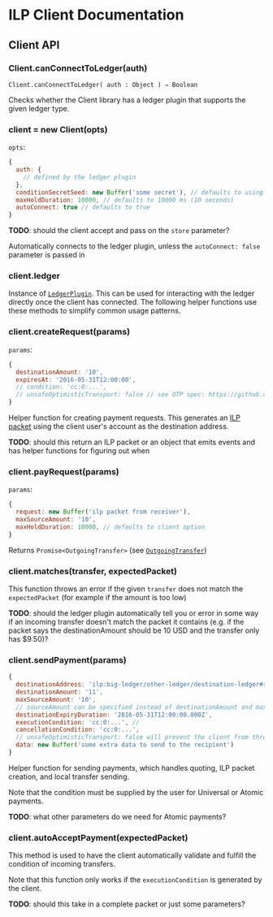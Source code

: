 # ILP Client Documentation

## Client API

### Client.canConnectToLedger(auth)

`Client.canConnectToLedger( auth : Object ) ⇒ Boolean`

Checks whether the Client library has a ledger plugin that supports the given ledger type.

### client = new Client(opts)

`opts`:

```js
{
  auth: {
    // defined by the ledger plugin
  },
  conditionSecretSeed: new Buffer('some secret'), // defaults to using crypto.randomBytes(32)
  maxHoldDuration: 10000, // defaults to 10000 ms (10 seconds)
  autoConnect: true // defaults to true
}
```

**TODO**: should the client accept and pass on the `store` parameter?

Automatically connects to the ledger plugin, unless the `autoConnect: false` parameter is passed in

### client.ledger

Instance of [`LedgerPlugin`](https://github.com/interledger/rfcs/blob/master/0004-ledger-plugin-interface/). This can be used for interacting with the ledger directly once the client has connected. The following helper functions use these methods to simplify common usage patterns.

### client.createRequest(params)

`params`:

```js
{
  destinationAmount: '10',
  expiresAt: '2016-05-31T12:00:00',
  // condition: 'cc:0:...',
  // unsafeOptimisticTransport: false // see OTP spec: https://github.com/interledger/rfcs/blob/master/0005-optimistic-transport-protocol/0005-optimistic-transport-protocol.md 
}
```

Helper function for creating payment requests. This generates an [ILP packet](https://github.com/interledger/rfcs/blob/master/0003-interledger-protocol/0003-interledger-protocol.md) using the client user's account as the destination address.

**TODO**: should this return an ILP packet or an object that emits events and has helper functions for figuring out when 

### client.payRequest(params)

`params`:

```js
{
  request: new Buffer('ilp packet from receiver'),
  maxSourceAmount: '10',
  maxHoldDuration: 10000, // defaults to client option
}
```

Returns `Promise<OutgoingTransfer>` (see [`OutgoingTransfer`](https://github.com/interledger/rfcs/blob/master/0004-ledger-plugin-interface/0004-ledger-plugin-interface.md#outgoingtransfer))

### client.matches(transfer, expectedPacket)

This function throws an error if the given `transfer` does not match the `expectedPacket` (for example if the amount is too low)

**TODO**: should the ledger plugin automatically tell you or error in some way if an incoming transfer doesn't match the packet it contains (e.g. if the packet says the destinationAmount should be 10 USD and the transfer only has $9.50)?

### client.sendPayment(params)

```js
{
  destinationAddress: 'ilp:big-ledger/other-ledger/destination-ledger#receiver',
  destinationAmount: '11',
  maxSourceAmount: '10',
  // sourceAmount can be specified instead of destinationAmount and maxSourceAmount
  destinationExpiryDuration: '2016-05-31T12:00:00.000Z',
  executionCondition: 'cc:0:...', // 
  cancellationCondition: 'cc:0:...', 
  // unsafeOptimisticTransport: false will prevent the client from throwing an error if no executionCondition is given
  data: new Buffer('some extra data to send to the recipient')
}
```

Helper function for sending payments, which handles quoting, ILP packet creation, and local transfer sending.

Note that the condition must be supplied by the user for Universal or Atomic payments.

**TODO**: what other parameters do we need for Atomic payments?

### client.autoAcceptPayment(expectedPacket)

This method is used to have the client automatically validate and fulfill the condition of incoming transfers.

Note that this function only works if the `executionCondition` is generated by the client.

**TODO**: should this take in a complete packet or just some parameters?
